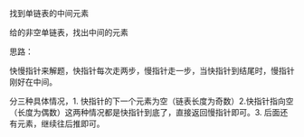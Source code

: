 找到单链表的中间元素

给的非空单链表，找出中间的元素

思路：

快慢指针来解题，快指针每次走两步，慢指针走一步，当快指针到结尾时，慢指针刚好在中间。

分三种具体情况，1. 快指针的下一个元素为空（链表长度为奇数）2.快指针指向空（长度为偶数）这两种情况都是快指针到底了，直接返回慢指针即可。3. 后面还有元素，继续往后推即可。